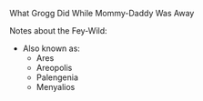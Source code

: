 What Grogg Did While Mommy-Daddy Was Away

Notes about the Fey-Wild:
- Also known as:
	- Ares
	- Areopolis
	- Palengenia
	- Menyalios